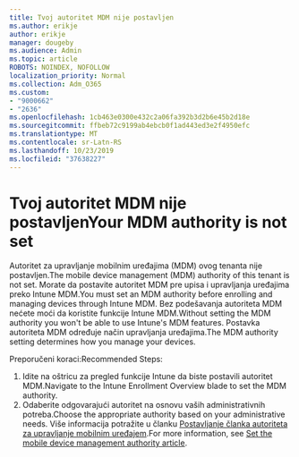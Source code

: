 ```yaml
---
title: Tvoj autoritet MDM nije postavljen
ms.author: erikje
author: erikje
manager: dougeby
ms.audience: Admin
ms.topic: article
ROBOTS: NOINDEX, NOFOLLOW
localization_priority: Normal
ms.collection: Adm_O365
ms.custom:
- "9000662"
- "2636"
ms.openlocfilehash: 1cb463e0300e432c2a06fa392b3d2b6e45b2d18e
ms.sourcegitcommit: ffbeb72c9199ab4ebcb0f1ad443ed3e2f4950efc
ms.translationtype: MT
ms.contentlocale: sr-Latn-RS
ms.lasthandoff: 10/23/2019
ms.locfileid: "37638227"
---
```

# <a name="your-mdm-authority-is-not-set"></a><span data-ttu-id="b6712-102">Tvoj autoritet MDM nije postavljen</span><span class="sxs-lookup"><span data-stu-id="b6712-102">Your MDM authority is not set</span></span>

<span data-ttu-id="b6712-103">Autoritet za upravljanje mobilnim uređajima (MDM) ovog tenanta nije postavljen.</span><span class="sxs-lookup"><span data-stu-id="b6712-103">The mobile device management (MDM) authority of this tenant is not set.</span></span> <span data-ttu-id="b6712-104">Morate da postavite autoritet MDM pre upisa i upravljanja uređajima preko Intune MDM.</span><span class="sxs-lookup"><span data-stu-id="b6712-104">You must set an MDM authority before enrolling and managing devices through Intune MDM.</span></span> <span data-ttu-id="b6712-105">Bez podešavanja autoriteta MDM nećete moći da koristite funkcije Intune MDM.</span><span class="sxs-lookup"><span data-stu-id="b6712-105">Without setting the MDM authority you won't be able to use Intune's MDM features.</span></span> <span data-ttu-id="b6712-106">Postavka autoriteta MDM određuje način upravljanja uređajima.</span><span class="sxs-lookup"><span data-stu-id="b6712-106">The MDM authority setting determines how you manage your devices.</span></span>

<span data-ttu-id="b6712-107">Preporučeni koraci:</span><span class="sxs-lookup"><span data-stu-id="b6712-107">Recommended Steps:</span></span>
1. <span data-ttu-id="b6712-108">Idite na oštricu za pregled funkcije Intune da biste postavili autoritet MDM.</span><span class="sxs-lookup"><span data-stu-id="b6712-108">Navigate to the Intune Enrollment Overview blade to set the MDM authority.</span></span>
2. <span data-ttu-id="b6712-109">Odaberite odgovarajući autoritet na osnovu vaših administrativnih potreba.</span><span class="sxs-lookup"><span data-stu-id="b6712-109">Choose the appropriate authority based on your administrative needs.</span></span> <span data-ttu-id="b6712-110">Više informacija potražite u članku [Postavljanje članka autoriteta za upravljanje mobilnim uređajem](https://docs.microsoft.com/intune/mdm-authority-set).</span><span class="sxs-lookup"><span data-stu-id="b6712-110">For more information, see [Set the mobile device management authority article](https://docs.microsoft.com/intune/mdm-authority-set).</span></span>